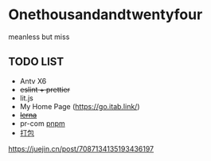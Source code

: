 # Onethousandandtwentyfour
meanless but miss

## TODO LIST
+ Antv X6
+ ~~eslint + prettier~~
+ lit.js
+ My Home Page (https://go.itab.link/)
+ ~~[lerna](https://lerna.js.org/docs/getting-started)~~
+  pr-com  [pnpm](https://juejin.cn/post/7101117617233985566)
+ [打包](https://segmentfault.com/a/1190000041347837)

https://juejin.cn/post/7087134135193436197
